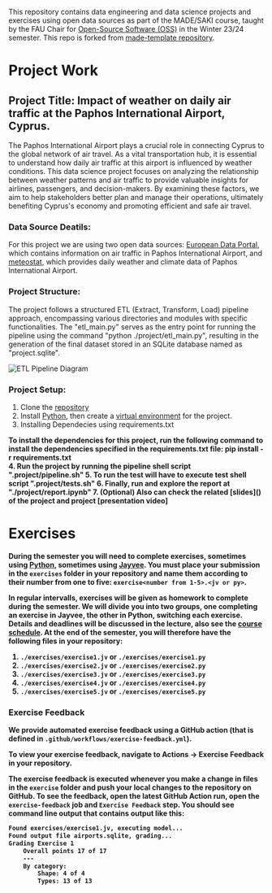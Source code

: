 This repository contains data engineering and data science projects and exercises using open data sources as part of the MADE/SAKI course, taught by the FAU Chair for [Open-Source Software (OSS)](https://oss.cs.fau.de/) in the Winter 23/24 semester. This repo is forked from [made-template repository](https://github.com/jvalue/made-template).

# Project Work

## Project Title: Impact of weather on daily air traffic at the Paphos International Airport, Cyprus.
The Paphos International Airport plays a crucial role in connecting Cyprus to the global network of air travel. As a vital transportation hub, it is essential to understand how daily air traffic at this airport is influenced by weather conditions. This data science project focuses on analyzing the relationship between weather patterns and air traffic to provide valuable insights for airlines, passengers, and decision-makers. By examining these factors, we aim to help stakeholders better plan and manage their operations, ultimately benefiting Cyprus's economy and promoting efficient and safe air travel.

### Data Source Deatils:
    
For this project we are using two open data sources: [European Data Portal](https://data.europa.eu/data/datasets/64a4860b-e33b-4dec-9738-bbadb5c0fe8c?locale=en), which contains information on air traffic in Paphos International Airport, and [meteostat](https://meteostat.net/en/), which provides daily weather and climate data of Paphos International Airport.

### Project Structure:

The project follows a structured ETL (Extract, Transform, Load) pipeline approach, encompassing various directories and modules with specific functionalities. The "etl_main.py" serves as the entry point for running the pipeline using the command "python ./project/etl_main.py", resulting in the generation of the final dataset stored in an SQLite database named as "project.sqlite".

![ETL Pipeline Diagram](./ETL%20Pipeline%20Diagram.png)

### Project Setup:

1. Clone the [repository](https://github.com/abdulahad2307/made-template-Ahad/tree/main)
2. Install [Python](https://www.python.org/downloads/), then create a [virtual environment](https://docs.python.org/3/library/venv.html) for the project.
3. Installing Dependecies using requirements.txt 
<div class="alert alert-block alert-info">
<b>
To install the dependencies for this project, run the following command to install the dependencies specified in the requirements.txt file: 
pip install -r requirements.txt
</div>
4. Run the project by running the pipeline shell script ".project/pipeline.sh"
5. To run the test will have to execute test shell script ".project/tests.sh"
6. Finally, run and explore the report at "./project/report.ipynb"
7. (Optional) Also can check the related [slides]() of the project and project [presentation video]


# Exercises
During the semester you will need to complete exercises, sometimes using [Python](https://www.python.org/), sometimes using [Jayvee](https://github.com/jvalue/jayvee). You **must** place your submission in the `exercises` folder in your repository and name them according to their number from one to five: `exercise<number from 1-5>.<jv or py>`.

In regular intervalls, exercises will be given as homework to complete during the semester. We will divide you into two groups, one completing an exercise in Jayvee, the other in Python, switching each exercise. Details and deadlines will be discussed in the lecture, also see the [course schedule](https://made.uni1.de/). At the end of the semester, you will therefore have the following files in your repository:

1. `./exercises/exercise1.jv` or `./exercises/exercise1.py`
2. `./exercises/exercise2.jv` or `./exercises/exercise2.py`
3. `./exercises/exercise3.jv` or `./exercises/exercise3.py`
4. `./exercises/exercise4.jv` or `./exercises/exercise4.py`
5. `./exercises/exercise5.jv` or `./exercises/exercise5.py`

### Exercise Feedback
We provide automated exercise feedback using a GitHub action (that is defined in `.github/workflows/exercise-feedback.yml`). 

To view your exercise feedback, navigate to Actions -> Exercise Feedback in your repository.

The exercise feedback is executed whenever you make a change in files in the `exercise` folder and push your local changes to the repository on GitHub. To see the feedback, open the latest GitHub Action run, open the `exercise-feedback` job and `Exercise Feedback` step. You should see command line output that contains output like this:

```sh
Found exercises/exercise1.jv, executing model...
Found output file airports.sqlite, grading...
Grading Exercise 1
	Overall points 17 of 17
	---
	By category:
		Shape: 4 of 4
		Types: 13 of 13
```
